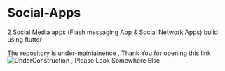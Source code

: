 # Social-Apps

2 Social Media apps (Flash messaging App & Social Network Apps) build using flutter

The repository is under-maintainence , Thank You for opening this link
<img src="https://thegadgetfan.com/wp-content/uploads/2011/02/underconstruction.jpg" alt="UnderConstruction , Please Look Somewhere Else">
